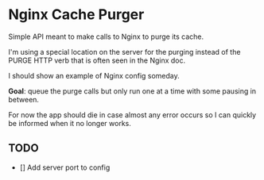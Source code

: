 # Nginx Cache Purger
Simple API meant to make calls to Nginx to purge its cache.

I'm using a special location on the server for the purging instead of the PURGE HTTP verb that is often seen in the Nginx doc.

I should show an example of Nginx config someday.

**Goal**: queue the purge calls but only run one at a time with some pausing in between.

For now the app should die in case almost any error occurs so I can quickly be informed when it no longer works.

## TODO
- [] Add server port to config